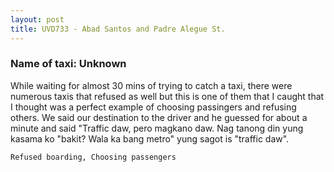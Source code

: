 ```yaml
---
layout: post
title: UVD733 - Abad Santos and Padre Alegue St.
---
```


### Name of taxi: Unknown

While waiting for almost 30 mins of trying to catch a taxi, there were numerous taxis that refused as well but this is one of them that I caught that I thought was a perfect example of choosing passingers and refusing others. We said our destination to the driver and he guessed for about a minute and said "Traffic daw, pero magkano daw. Nag tanong din yung kasama ko "bakit? Wala ka bang metro" yung sagot is "traffic daw". 

```Refused boarding, Choosing passengers```
